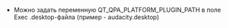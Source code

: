 * Можно задать переменную QT_QPA_PLATFORM_PLUGIN_PATH в поле Exec .desktop-файла (пример - audacity.desktop)

